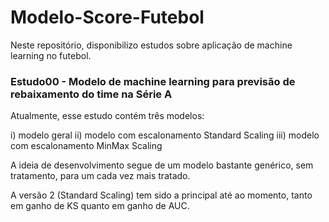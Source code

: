 # Modelo-Score-Futebol
Neste repositório, disponibilizo estudos sobre aplicação de machine learning no futebol.

### Estudo00 - Modelo de machine learning para previsão de rebaixamento do time na Série A
Atualmente, esse estudo contém três modelos:

i) modelo geral
ii) modelo com escalonamento Standard Scaling
iii) modelo com escalonamento MinMax Scaling

A ideia de desenvolvimento segue de um modelo bastante genérico, sem tratamento, para um cada vez mais tratado.

A versão 2 (Standard Scaling) tem sido a principal até ao momento, tanto em ganho de KS quanto em ganho de AUC.
